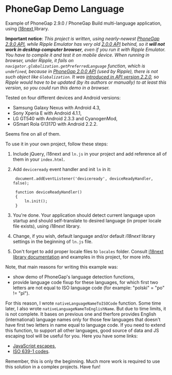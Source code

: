 PhoneGap Demo Language
======================
Example of PhoneGap 2.9.0 / PhoneGap Build multi-language application, using [i18next ](http://i18next.com/) library.

**Important notice**: _This project is written, using nearly-newest [PhoneGap 2.9.0 API](http://docs.phonegap.com/en/2.9.0/index.html), while Ripple Emulator has very old [2.0.0 API](http://docs.phonegap.com/en/2.0.0/index.html) behind, so it **will not work in desktop computer browser**, even if you run it with Ripple Emulator. You have to compile it and test it on mobile device. When running in browser, under Ripple, it fails on `navigator.globalization.getPreferredLanguage` function, which is `undefined`, because in [PhoneGap 2.0.0 API](http://docs.phonegap.com/en/2.0.0/index.html#Globalization) (used by Ripple), there is not such object like `Globalization`. It was [introduced in API version 2.2.0](http://docs.phonegap.com/en/2.2.0/cordova_globalization_globalization.md.html#globalization.getPreferredLanguage), so Ripple would have to be updated (by its authors or manually) to at least this version, so you could run this demo in a browser._

Tested on four different devices and Android versions:

- Samsung Galaxy Nexus with Android 4.3,
- Sony Xperia E with Android 4.1.1,
- LG GT540 with Android 2.3.3 and CyanogenMod, 
- GSmart Rola G1317D with Android 2.2.2.

Seems fine on all of them.

To use it in your own project, follow these steps:

1. Include jQuery, i18next and `ln.js` in your project and add reference all of them in your `index.html`.

2. Add `deviceready` event handler and init `ln` in it:

        document.addEventListener('deviceready', deviceReadyHandler, false);

        function deviceReadyHandler()
        {
            ln.init();
        }

3. You're done. Your application should detect current language upon startup and should self-translate to desired language (in proper locale file exists), using _i18next_ library.

4. Change, if you wish, default language and/or default _i18next_ library settings in the beginning of `ln.js` file.

5. Don't forget to add proper locale files to `locales` folder. Consult [i18next library documentation](http://i18next.com/pages/doc_init.html) and examples in this project, for more info.

Note, that main reasons for writing this example was:

- show demo of PhoneGap's language detection functions,
- provide language code fixup for these languages, for which first two letters are not equal to ISO language code (for example: "polski" = "po" != "pl").

For this reason, I wrote `nativeLanguageNameToISOCode` function. Some time later, I also wrote `nativeLanguageNameToEnglishName`. But due to time limits, it is not complete. It bases on previous one and therfore provides English (international) language names only for those few languages that doesn't have first two letters in name equal to language code. If you need to extend this function, to support all other languages, good source of data and JS escaping tool will be useful for you. Here you have some links:

* [JavaScript escapes](http://www.rishida.net/tools/conversion/),
* [ISO 639-1 codes](http://en.wikipedia.org/wiki/List_of_ISO_639-1_codes).

Remember, this is only the beginning. Much more work is required to use this solution in a complex projects. Have fun!

